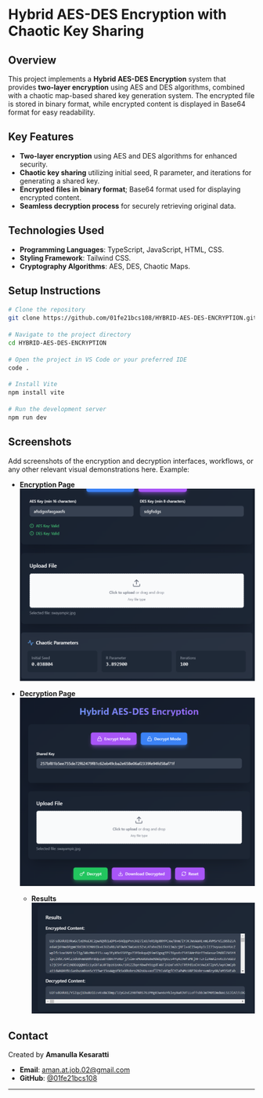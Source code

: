 # Hybrid AES-DES Encryption with Chaotic Key Sharing

## Overview
This project implements a **Hybrid AES-DES Encryption** system that provides **two-layer encryption** using AES and DES algorithms, combined with a chaotic map-based shared key generation system. The encrypted file is stored in binary format, while encrypted content is displayed in Base64 format for easy readability.

## Key Features
- **Two-layer encryption** using AES and DES algorithms for enhanced security.
- **Chaotic key sharing** utilizing initial seed, R parameter, and iterations for generating a shared key.
- **Encrypted files in binary format**; Base64 format used for displaying encrypted content.
- **Seamless decryption process** for securely retrieving original data.

## Technologies Used
- **Programming Languages**: TypeScript, JavaScript, HTML, CSS.
- **Styling Framework**: Tailwind CSS.
- **Cryptography Algorithms**: AES, DES, Chaotic Maps.

## Setup Instructions

```bash
# Clone the repository
git clone https://github.com/01fe21bcs108/HYBRID-AES-DES-ENCRYPTION.git

# Navigate to the project directory
cd HYBRID-AES-DES-ENCRYPTION

# Open the project in VS Code or your preferred IDE
code .

# Install Vite
npm install vite

# Run the development server
npm run dev
```

## Screenshots
Add screenshots of the encryption and decryption interfaces, workflows, or any other relevant visual demonstrations here. Example:

- **Encryption Page**
  ![Encryption Screenshot](project/encryption.png)

- **Decryption Page**
  ![Decryption Screenshot](project/decryption.png)
  - **Results**
  ![Decryption Screenshot](project/results.png)

## Contact
Created by **Amanulla Kesaratti**  
- **Email**: [aman.at.job.02@gmail.com](mailto:aman.at.job.02@gmail.com)  
- **GitHub**: [@01fe21bcs108](https://github.com/01fe21bcs108)

---
